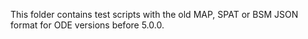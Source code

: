 This folder contains test scripts with the old MAP, SPAT or BSM JSON format for ODE versions before 5.0.0.